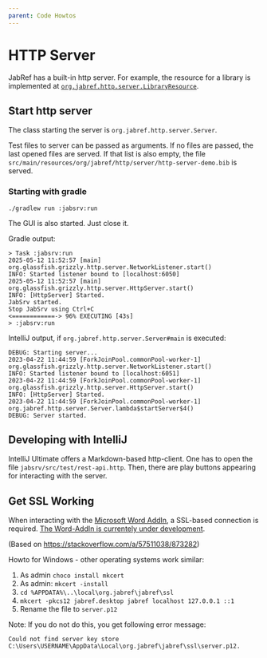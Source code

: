```yaml
---
parent: Code Howtos
---
```

# HTTP Server

JabRef has a built-in http server.
For example, the resource for a library is implemented at [`org.jabref.http.server.LibraryResource`](https://github.com/JabRef/jabref/blob/main/jabsrv/src/main/java/org/jabref/http/server/LibraryResource.java).

## Start http server

The class starting the server is `org.jabref.http.server.Server`.

Test files to server can be passed as arguments.
If no files are passed, the last opened files are served.
If that list is also empty, the file `src/main/resources/org/jabref/http/server/http-server-demo.bib` is served.

### Starting with gradle

```shell
./gradlew run :jabsrv:run
```

The GUI is also started. Just close it.

Gradle output:

```shell
> Task :jabsrv:run
2025-05-12 11:52:57 [main] org.glassfish.grizzly.http.server.NetworkListener.start()
INFO: Started listener bound to [localhost:6050]
2025-05-12 11:52:57 [main] org.glassfish.grizzly.http.server.HttpServer.start()
INFO: [HttpServer] Started.
JabSrv started.
Stop JabSrv using Ctrl+C
<============-> 96% EXECUTING [43s]
> :jabsrv:run
```

IntelliJ output, if `org.jabref.http.server.Server#main` is executed:

```shell
DEBUG: Starting server...
2023-04-22 11:44:59 [ForkJoinPool.commonPool-worker-1] org.glassfish.grizzly.http.server.NetworkListener.start()
INFO: Started listener bound to [localhost:6051]
2023-04-22 11:44:59 [ForkJoinPool.commonPool-worker-1] org.glassfish.grizzly.http.server.HttpServer.start()
INFO: [HttpServer] Started.
2023-04-22 11:44:59 [ForkJoinPool.commonPool-worker-1] org.jabref.http.server.Server.lambda$startServer$4()
DEBUG: Server started.
```

## Developing with IntelliJ

IntelliJ Ultimate offers a Markdown-based http-client. One has to open the file `jabsrv/src/test/rest-api.http`.
Then, there are play buttons appearing for interacting with the server.

## Get SSL Working

When interacting with the [Microsoft Word AddIn](https://github.com/JabRef/JabRef-Word-Addin), a SSL-based connection is required.
[The Word-AddIn is currentely under development](https://github.com/JabRef/JabRef-Word-Addin/pull/568).

(Based on <https://stackoverflow.com/a/57511038/873282>)

Howto for Windows - other operating systems work similar:

1. As admin `choco install mkcert`
2. As admin: `mkcert -install`
3. `cd %APPDATA%\..\local\org.jabref\jabref\ssl`
4. `mkcert -pkcs12 jabref.desktop jabref localhost 127.0.0.1 ::1`
5. Rename the file to `server.p12`

Note: If you do not do this, you get following error message:

```text
Could not find server key store C:\Users\USERNAME\AppData\Local\org.jabref\jabref\ssl\server.p12.
```
